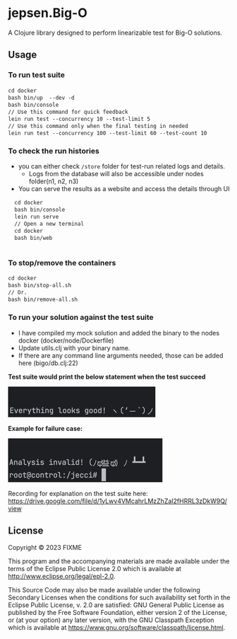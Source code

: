 # jepsen.Big-O

A Clojure library designed to perform linearizable test for Big-O solutions.

## Usage

### To run test suite

```agsl
cd docker
bash bin/up  --dev -d
bash bin/console
// Use this command for quick feedback
lein run test --concurrency 10 --test-limit 5
// Use this command only when the final testing in needed
lein run test --concurrency 100 --test-limit 60 --test-count 10
```

### To check the run histories

* you can either check `/store` folder for test-run related logs and details.
  * Logs from the database will also be accessible under nodes folder(n1, n2, n3)
* You can serve the results as a website and access the details through UI
```agsl
  cd docker
  bash bin/console
  lein run serve
  // Open a new terminal
  cd docker
  bash bin/web
          
```

### To stop/remove the containers
```agsl
cd docker
bash bin/stop-all.sh
// Or.
bash bin/remove-all.sh
```

### To run your solution against the test suite

* I have compiled my mock solution and added the binary to the nodes docker (docker/node/Dockerfile)
* Update utils.clj with your binary name.
* If there are any command line arguments needed, those can be added here (bigo/db.clj:22)


**Test suite would print the below statement when the test succeed**

![img.png](assets/success.png)

**Example for failure case:**

![img_1.png](assets/failure.png)

Recording for explanation on the test suite here: https://drive.google.com/file/d/1yLwv4VMcahrLMzZhZaI2fHRRL3zDkW9Q/view


## License

Copyright © 2023 FIXME

This program and the accompanying materials are made available under the
terms of the Eclipse Public License 2.0 which is available at
http://www.eclipse.org/legal/epl-2.0.

This Source Code may also be made available under the following Secondary
Licenses when the conditions for such availability set forth in the Eclipse
Public License, v. 2.0 are satisfied: GNU General Public License as published by
the Free Software Foundation, either version 2 of the License, or (at your
option) any later version, with the GNU Classpath Exception which is available
at https://www.gnu.org/software/classpath/license.html.
